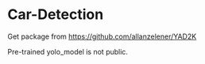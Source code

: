 # Car-Detection

Get package from https://github.com/allanzelener/YAD2K

Pre-trained yolo_model is not public.

